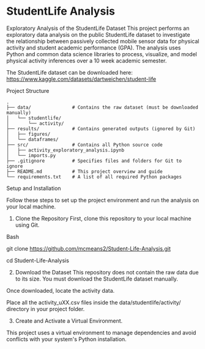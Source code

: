 # StudentLife Analysis

Exploratory Analysis of the StudentLife Dataset
This project performs an exploratory data analysis on the public StudentLife dataset to investigate the relationship between passively collected mobile sensor data for physical activity and student academic performance (GPA). The analysis uses Python and common data science libraries to process, visualize, and model physical activity inferences over a 10 week academic semester.

The StudentLife dataset can be downloaded here: https://www.kaggle.com/datasets/dartweichen/student-life

Project Structure
```
.
├── data/               # Contains the raw dataset (must be downloaded manually)
│   └── studentlife/
│       └── activity/
├── results/            # Contains generated outputs (ignored by Git)
│   ├── figures/
│   └── dataframes/
├── src/                # Contains all Python source code
│   ├── activity_exploratory_analysis.ipynb
│   └── imports.py
├── .gitignore          # Specifies files and folders for Git to ignore
├── README.md           # This project overview and guide
└── requirements.txt    # A list of all required Python packages
```

Setup and Installation

Follow these steps to set up the project environment and run the analysis on your local machine.

1. Clone the Repository
First, clone this repository to your local machine using Git.

Bash

git clone https://github.com/mcmeans2/Student-Life-Analysis.git

cd Student-Life-Analysis

2. Download the Dataset
This repository does not contain the raw data due to its size. You must download the StudentLife dataset manually.

Once downloaded, locate the activity data.

Place all the activity_uXX.csv files inside the data/studentlife/activity/ directory in your project folder.

3. Create and Activate a Virtual Environment.

This project uses a virtual environment to manage dependencies and avoid conflicts with your system's Python installation.
